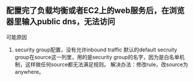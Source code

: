 ## 配置完了负载均衡或者EC2上的web服务后，在浏览器里输入public dns，无法访问
可能原因
1. security group配置，没有允许inbound traffic
默认的default secruity group在source这一列里，用的是security group的名字，因为是白名单机制，这样做任何source都无法满足规则。
解决办法：修改rule，改source为anywhere。
